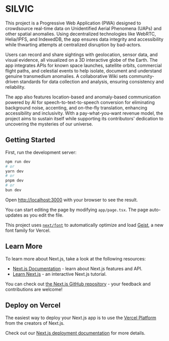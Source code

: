 # SILVIC
This project is a Progressive Web Application (PWA) designed to crowdsource real-time data on Unidentified Aerial Phenomena (UAPs) and other spatial anomalies. Using decentralized technologies like WebRTC, Helia/IPFS, and IndexedDB, the app ensures data integrity and accessibility while thwarting attempts at centralized disruption by bad-actors.

Users can record and share sightings with geolocation, sensor data, and visual evidence, all visualized on a 3D interactive globe of the Earth. The app integrates APIs for known space launches, satellite orbits, commercial flight paths, and celestial events to help isolate, document and understand genuine transmedium anomalies. A collaborative Wiki sets community-driven standards for data collection and analysis, ensuring consistency and reliability.

The app also features location-based and anomaly-based communication powered by AI for speech-to-text-to-speech conversion for eliminating background noise, accenting, and on-the-fly translation, enhancing accessibility and inclusivity. With a pay-what-you-want revenue model, the project aims to sustain itself while supporting its contributors' dedication to uncovering the mysteries of our universe.

## Getting Started
First, run the development server:

```bash
npm run dev
# or
yarn dev
# or
pnpm dev
# or
bun dev
```

Open [http://localhost:3000](http://localhost:3000) with your browser to see the result.

You can start editing the page by modifying `app/page.tsx`. The page auto-updates as you edit the file.

This project uses [`next/font`](https://nextjs.org/docs/app/building-your-application/optimizing/fonts) to automatically optimize and load [Geist](https://vercel.com/font), a new font family for Vercel.

## Learn More

To learn more about Next.js, take a look at the following resources:

- [Next.js Documentation](https://nextjs.org/docs) - learn about Next.js features and API.
- [Learn Next.js](https://nextjs.org/learn) - an interactive Next.js tutorial.

You can check out [the Next.js GitHub repository](https://github.com/vercel/next.js) - your feedback and contributions are welcome!

## Deploy on Vercel

The easiest way to deploy your Next.js app is to use the [Vercel Platform](https://vercel.com/new?utm_medium=default-template&filter=next.js&utm_source=create-next-app&utm_campaign=create-next-app-readme) from the creators of Next.js.

Check out our [Next.js deployment documentation](https://nextjs.org/docs/app/building-your-application/deploying) for more details.
